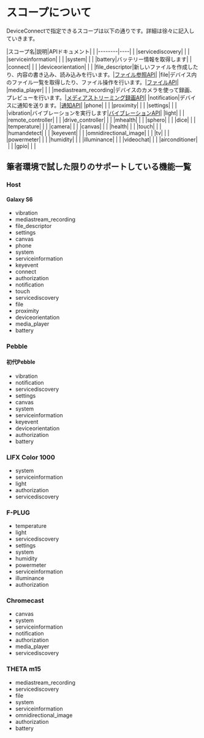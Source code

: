 # スコープについて

DeviceConnectで指定できるスコープは以下の通りです。詳細は徐々に記入していきます。

|スコープ名|説明|APIドキュメント|&nbsp;|
|--------|----|&nbsp;|
|servicediscovery|&nbsp;|&nbsp;|
|serviceinformation|&nbsp;|&nbsp;|
|system|&nbsp;|&nbsp;|
|battery|バッテリー情報を取得します|&nbsp;|
|connect|&nbsp;|&nbsp;|
|deviceorientation|&nbsp;|&nbsp;|
|file_descriptor|新しいファイルを作成したり、内容の書き込み、読み込みを行います。|[ファイル参照API](/webapi/file_descriptor)|
|file|デバイス内のファイル一覧を取得したり、ファイル操作を行います。|[ファイルAPI](/webapi/file)|
|media_player|&nbsp;|&nbsp;|
|mediastream_recording|デバイスのカメラを使って録画、プレビューを行います。|[メディアストリーミング録画API](/webapi/mediastream_recording)|
|notification|デバイスに通知を送ります。|[通知API](/webapi/notification)|
|phone|&nbsp;|&nbsp;|
|proximity|&nbsp;|&nbsp;|
|settings|&nbsp;|&nbsp;|
|vibration|バイブレーションを実行します|[バイブレーションAPI](./vibration/)|
|light|&nbsp;|&nbsp;|
|remote_controller|&nbsp;|&nbsp;|
|drive_controller|&nbsp;|&nbsp;|
|mhealth|&nbsp;|&nbsp;|
|sphero|&nbsp;|&nbsp;|
|dice|&nbsp;|&nbsp;|
|temperature|&nbsp;|&nbsp;|
|camera|&nbsp;|&nbsp;|
|canvas|&nbsp;|&nbsp;|
|health|&nbsp;|&nbsp;|
|touch|&nbsp;|&nbsp;|
|humandetect|&nbsp;|&nbsp;|
|keyevent|&nbsp;|&nbsp;|
|omnidirectional_image|&nbsp;|&nbsp;|
|tv|&nbsp;|&nbsp;|
|powermeter|&nbsp;|&nbsp;|
|humidity|&nbsp;|&nbsp;|
|illuminance|&nbsp;|&nbsp;|
|videochat|&nbsp;|&nbsp;|
|airconditioner|&nbsp;|&nbsp;|
|gpio|&nbsp;|&nbsp;|

## 筆者環境で試した限りのサポートしている機能一覧

### Host

#### Galaxy S6

- vibration
- mediastream_recording
- file_descriptor
- settings
- canvas
- phone
- system
- serviceinformation
- keyevent
- connect
- authorization
- notification
- touch
- servicediscovery
- file
- proximity
- deviceorientation
- media_player
- battery

### Pebble

#### 初代Pebble

- vibration
- notification
- servicediscovery
- settings
- canvas
- system
- serviceinformation
- keyevent
- deviceorientation
- authorization
- battery


### LIFX Color 1000

- system
- serviceinformation
- light
- authorization
- servicediscovery

### F-PLUG

- temperature
- light
- servicediscovery
- settings
- system
- humidity
- powermeter
- serviceinformation
- illuminance
- authorization

### Chromecast

- canvas
- system
- serviceinformation
- notification
- authorization
- media_player
- servicediscovery

### THETA m15

- mediastream_recording
- servicediscovery
- file
- system
- serviceinformation
- omnidirectional_image
- authorization
- battery

